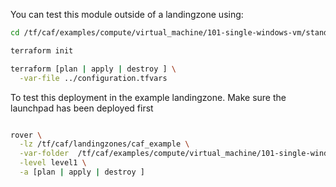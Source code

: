 You can test this module outside of a landingzone using:

```bash
cd /tf/caf/examples/compute/virtual_machine/101-single-windows-vm/standalone

terraform init

terraform [plan | apply | destroy ] \
  -var-file ../configuration.tfvars


```

To test this deployment in the example landingzone. Make sure the launchpad has been deployed first

```bash

rover \
  -lz /tf/caf/landingzones/caf_example \
  -var-folder  /tf/caf/examples/compute/virtual_machine/101-single-windows-vm/ \
  -level level1 \
  -a [plan | apply | destroy ]

```